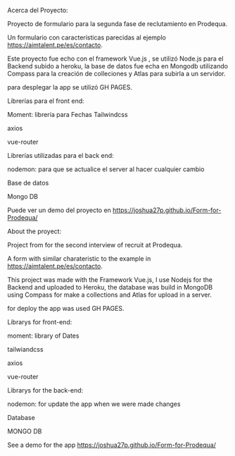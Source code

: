 Acerca del Proyecto:


Proyecto de formulario para la segunda fase de reclutamiento en Prodequa.

Un formulario con características parecidas al ejemplo https://aimtalent.pe/es/contacto.

Este proyecto fue echo con el framework Vue.js , se utilizó Node.js para el Backend subido a heroku, la base de datos fue echa en Mongodb utilizando Compass para la creación de 
colleciones y Atlas para subirla a un servidor.

para desplegar la app se utilizó GH PAGES.

Librerías para el front end:

Moment: librería para Fechas
Tailwindcss

axios

vue-router


Librerías utilizadas para el back end:


nodemon: para que se actualice el server al hacer cualquier cambio

Base de datos

Mongo DB

Puede ver un demo del proyecto en https://joshua27p.github.io/Form-for-Prodequa/

About the proyect:


Project from for the second interview of recruit at Prodequa.

A form with similar charateristic to the example in https://aimtalent.pe/es/contacto.

This project was made with the Framework Vue.js, I use Nodejs for the Backend and uploaded to Heroku, the database was build in MongoDB using Compass for make a collections and Atlas for upload in a server.

for deploy the app was used GH PAGES.

Librarys for front-end:


moment: library of Dates

tailwiandcss

axios

vue-router

Librarys for the back-end:

nodemon: for update the app when we were made changes

Database

MONGO DB


See a demo for the app https://joshua27p.github.io/Form-for-Prodequa/
